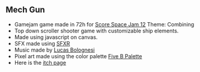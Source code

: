 ## Mech Gun
- Gamejam game made in 72h for [Score Space Jam 12](https://itch.io/jam/scorejam12) Theme: Combining
- Top down scroller shooter game with customizable ship elements.
- Made using javascript on canvas.
- SFX made using [SFXR](https://www.drpetter.se/project_sfxr.html)
- Music made by [Lucas Bolognesi](https://twitter.com/lucas_bolognesi)
- Pixel art made using the color palette [Five B Palette](https://lospec.com/palette-list/five-b)
- Here is the [itch page](https://aescosaurus.itch.io/mech-gun)